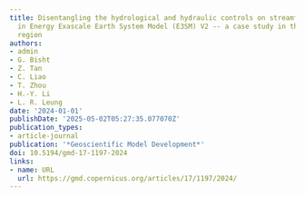```yaml
---
title: Disentangling the hydrological and hydraulic controls on streamflow variability
  in Energy Exascale Earth System Model (E3SM) V2 -- a case study in the Pantanal
  region
authors:
- admin
- G. Bisht
- Z. Tan
- C. Liao
- T. Zhou
- H.-Y. Li
- L. R. Leung
date: '2024-01-01'
publishDate: '2025-05-02T05:27:35.077070Z'
publication_types:
- article-journal
publication: '*Geoscientific Model Development*'
doi: 10.5194/gmd-17-1197-2024
links:
- name: URL
  url: https://gmd.copernicus.org/articles/17/1197/2024/
---
```

